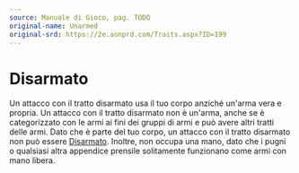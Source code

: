 ```yaml
---
source: Manuale di Gioco, pag. TODO
original-name: Unarmed
original-srd: https://2e.aonprd.com/Traits.aspx?ID=199
---
```


# Disarmato

Un attacco con il tratto disarmato usa il tuo corpo anziché un'arma vera e
propria. Un attacco con il tratto disarmato non è un'arma, anche se è
categorizzato con le armi ai fini dei gruppi di armi e può avere altri tratti
delle armi. Dato che è parte del tuo corpo, un attacco con il tratto disarmato
non può essere [Disarmato](/azioni/disarmare). Inoltre, non occupa una mano,
dato che i pugni o qualsiasi altra appendice prensile solitamente funzionano
come armi con mano libera.
